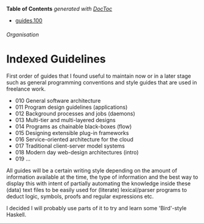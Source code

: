 **Table of Contents**  *generated with [DocToc](http://doctoc.herokuapp.com/)*

- [guides.100](#guides100)

###### Organisation

Indexed Guidelines
==================

First order of guides that I found useful to maintain now or in a later stage
such as general programming conventions and style guides that are used in
freelance work.

+ 010 General software architecture
+ 011 Program design guidelines (applications)
+ 012 Background processes and jobs (daemons)
+ 013 Multi-tier and multi-layered designs
+ 014 Programs as chainable black-boxes (flow)
+ 015 Designing extensible plug-in frameworks
+ 016 Service-oriented architecture for the cloud
+ 017 Traditional client-server model systems
+ 018 Modern day web-design architectures (intro)
+ 019 ...

All guides will be a certain writing style depending on the amount of
information available at the time, the type of information and the best way to
display this with intent of partially automating the knowledge inside these
(data) text files to be easily used for (literate) lexical/parser programs to
deduct logic, symbols, proofs and regular expressions etc.

I decided I will probably use parts of it to try and learn some 'Bird'-style
Haskell.


